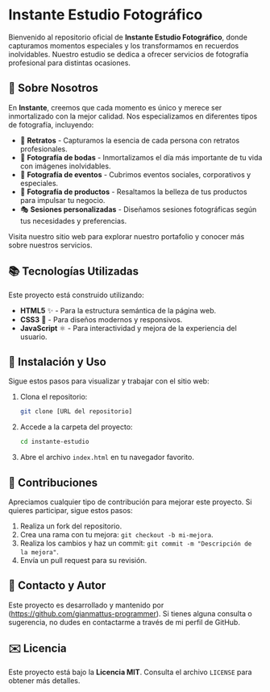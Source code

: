 # Instante Estudio Fotográfico

Bienvenido al repositorio oficial de **Instante Estudio Fotográfico**, donde capturamos momentos especiales y los transformamos en recuerdos inolvidables. Nuestro estudio se dedica a ofrecer servicios de fotografía profesional para distintas ocasiones.

## 🌟 Sobre Nosotros

En **Instante**, creemos que cada momento es único y merece ser inmortalizado con la mejor calidad. Nos especializamos en diferentes tipos de fotografía, incluyendo:

- 👤 **Retratos** - Capturamos la esencia de cada persona con retratos profesionales.
- 💒 **Fotografía de bodas** - Inmortalizamos el día más importante de tu vida con imágenes inolvidables.
- 🎉 **Fotografía de eventos** - Cubrimos eventos sociales, corporativos y especiales.
- 📸 **Fotografía de productos** - Resaltamos la belleza de tus productos para impulsar tu negocio.
- 🎭 **Sesiones personalizadas** - Diseñamos sesiones fotográficas según tus necesidades y preferencias.

Visita nuestro sitio web para explorar nuestro portafolio y conocer más sobre nuestros servicios.

## 📚 Tecnologías Utilizadas

Este proyecto está construido utilizando:

- **HTML5** ✨ - Para la estructura semántica de la página web.
- **CSS3** 🎨 - Para diseños modernos y responsivos.
- **JavaScript** ⚛️ - Para interactividad y mejora de la experiencia del usuario.

## 🔄 Instalación y Uso

Sigue estos pasos para visualizar y trabajar con el sitio web:

1. Clona el repositorio:
   ```bash
   git clone [URL del repositorio]
   ```
2. Accede a la carpeta del proyecto:
   ```bash
   cd instante-estudio
   ```
3. Abre el archivo `index.html` en tu navegador favorito.

## 🌟 Contribuciones

Apreciamos cualquier tipo de contribución para mejorar este proyecto. Si quieres participar, sigue estos pasos:

1. Realiza un fork del repositorio.
2. Crea una rama con tu mejora: `git checkout -b mi-mejora`.
3. Realiza los cambios y haz un commit: `git commit -m "Descripción de la mejora"`.
4. Envía un pull request para su revisión.

## 👥 Contacto y Autor

Este proyecto es desarrollado y mantenido por (https://github.com/gianmattus-programmer). Si tienes alguna consulta o sugerencia, no dudes en contactarme a través de mi perfil de GitHub.

## ✉️ Licencia

Este proyecto está bajo la **Licencia MIT**. Consulta el archivo `LICENSE` para obtener más detalles.

